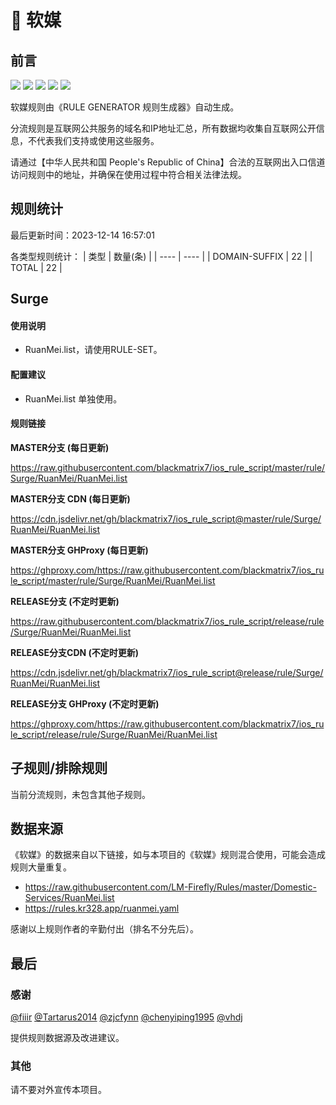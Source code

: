 # 🧸 软媒

## 前言

![](https://shields.io/badge/-移除重复规则-ff69b4) ![](https://shields.io/badge/-DOMAIN与DOMAIN--SUFFIX合并-green) ![](https://shields.io/badge/-DOMAIN--SUFFIX间合并-critical) ![](https://shields.io/badge/-DOMAIN--SUFFIX与DOMAIN--KEYWORD合并-blue) ![](https://shields.io/badge/-IP--CIDR(6)合并-blueviolet) 

软媒规则由《RULE GENERATOR 规则生成器》自动生成。

分流规则是互联网公共服务的域名和IP地址汇总，所有数据均收集自互联网公开信息，不代表我们支持或使用这些服务。

请通过【中华人民共和国 People's Republic of China】合法的互联网出入口信道访问规则中的地址，并确保在使用过程中符合相关法律法规。

## 规则统计

最后更新时间：2023-12-14 16:57:01

各类型规则统计：
| 类型 | 数量(条)  | 
| ---- | ----  |
| DOMAIN-SUFFIX | 22  | 
| TOTAL | 22  | 


## Surge 

#### 使用说明
- RuanMei.list，请使用RULE-SET。

#### 配置建议
- RuanMei.list 单独使用。

#### 规则链接
**MASTER分支 (每日更新)**

https://raw.githubusercontent.com/blackmatrix7/ios_rule_script/master/rule/Surge/RuanMei/RuanMei.list

**MASTER分支 CDN (每日更新)**

https://cdn.jsdelivr.net/gh/blackmatrix7/ios_rule_script@master/rule/Surge/RuanMei/RuanMei.list

**MASTER分支 GHProxy (每日更新)**

https://ghproxy.com/https://raw.githubusercontent.com/blackmatrix7/ios_rule_script/master/rule/Surge/RuanMei/RuanMei.list

**RELEASE分支 (不定时更新)**

https://raw.githubusercontent.com/blackmatrix7/ios_rule_script/release/rule/Surge/RuanMei/RuanMei.list

**RELEASE分支CDN (不定时更新)**

https://cdn.jsdelivr.net/gh/blackmatrix7/ios_rule_script@release/rule/Surge/RuanMei/RuanMei.list

**RELEASE分支 GHProxy (不定时更新)**

https://ghproxy.com/https://raw.githubusercontent.com/blackmatrix7/ios_rule_script/release/rule/Surge/RuanMei/RuanMei.list

## 子规则/排除规则


当前分流规则，未包含其他子规则。

## 数据来源

《软媒》的数据来自以下链接，如与本项目的《软媒》规则混合使用，可能会造成规则大量重复。

- https://raw.githubusercontent.com/LM-Firefly/Rules/master/Domestic-Services/RuanMei.list
- https://rules.kr328.app/ruanmei.yaml


感谢以上规则作者的辛勤付出（排名不分先后）。

## 最后

### 感谢

[@fiiir](https://github.com/fiiir) [@Tartarus2014](https://github.com/Tartarus2014) [@zjcfynn](https://github.com/zjcfynn) [@chenyiping1995](https://github.com/chenyiping1995) [@vhdj](https://github.com/vhdj)

提供规则数据源及改进建议。

### 其他

请不要对外宣传本项目。